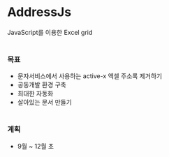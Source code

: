 AddressJs
===============
JavaScript를 이용한 Excel grid<br><br>

### 목표
* 문자서비스에서 사용하는 active-x 엑셀 주소록 제거하기
* 공동개발 환경 구축
 * 최대한 자동화
* 살아있는 문서 만들기
<br><br>

### 계획
* 9월 ~ 12월 초

